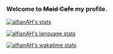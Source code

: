 ### Welcome to ~~Maid Cafe~~ my profile.

[![alfianAH's stats](https://github-readme-stats.vercel.app/api?username=alfianAH&theme=tokyonight)](https://github.com/anuraghazra/github-readme-stats)

[![alfianAH's language stats](https://github-readme-stats.vercel.app/api/top-langs/?username=alfianAH&layout=compact&theme=tokyonight&langs_count=3&hide=html,css)](https://github.com/anuraghazra/github-readme-stats)

[![alfianAH's wakatime stats](https://github-readme-stats.vercel.app/api/wakatime?username=alfian_4_&theme=tokyonight&langs_count=3)](https://github.com/anuraghazra/github-readme-stats)

<!--
**alfianAH/alfianAH** is a ✨ _special_ ✨ repository because its `README.md` (this file) appears on your GitHub profile.

Here are some ideas to get you started:

- 🔭 I’m currently working on ...
- 🌱 I’m currently learning ...
- 👯 I’m looking to collaborate on ...
- 🤔 I’m looking for help with ...
- 💬 Ask me about ...
- 📫 How to reach me: ...
- 😄 Pronouns: ...
- ⚡ Fun fact: ...
-->
